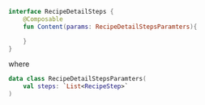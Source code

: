 ```kotlin 
interface RecipeDetailSteps {
    @Composable
    fun Content(params: RecipeDetailStepsParamters){

    }
}
```
where

```kotlin 
data class RecipeDetailStepsParamters(
    val steps: `List<RecipeStep>`
)
```